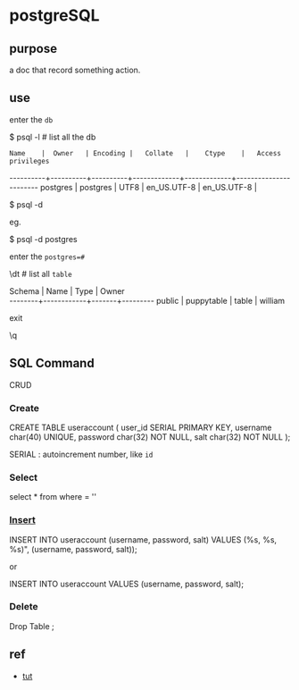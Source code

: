 # postgreSQL

## purpose

a doc that record something action.

## use

enter the `db`

  $ psql -l # list all the db

    Name    |  Owner   | Encoding |   Collate   |    Ctype    |   Access privileges   
  ----------+----------+----------+-------------+-------------+-----------------------
  postgres  | postgres | UTF8     | en_US.UTF-8 | en_US.UTF-8 |

  $ psql -d <dbname>

eg.

  $ psql -d postgres

enter the `postgres=#`

  \dt # list all `table`

  Schema |    Name    | Type  |  Owner  
 --------+------------+-------+---------
  public | puppytable | table | william

exit

  \q

## SQL Command

CRUD

### Create

  CREATE TABLE useraccount (
    user_id SERIAL PRIMARY KEY,
    username char(40) UNIQUE,
    password char(32) NOT NULL,
    salt char(32) NOT NULL
  );

SERIAL : autoincrement number, like `id`


### Select

  select * from <table> where <element> = '<value>'

### [Insert](https://www.tutorialspoint.com/postgresql/postgresql_insert_query.htm)

  INSERT INTO useraccount (username, password, salt) VALUES (%s, %s, %s)", (username, password, salt));

  or

  INSERT INTO useraccount VALUES (username, password, salt);

### Delete

  Drop Table <tableName>;


## ref

- [tut](http://www.postgresqltutorial.com/postgresql-show-tables/)
